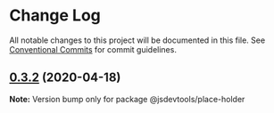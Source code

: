 # Change Log

All notable changes to this project will be documented in this file.
See [Conventional Commits](https://conventionalcommits.org) for commit guidelines.

## [0.3.2](https://github.com/jsdevtools/jsdevtools/compare/@jsdevtools/place-holder@0.3.1...@jsdevtools/place-holder@0.3.2) (2020-04-18)

**Note:** Version bump only for package @jsdevtools/place-holder
